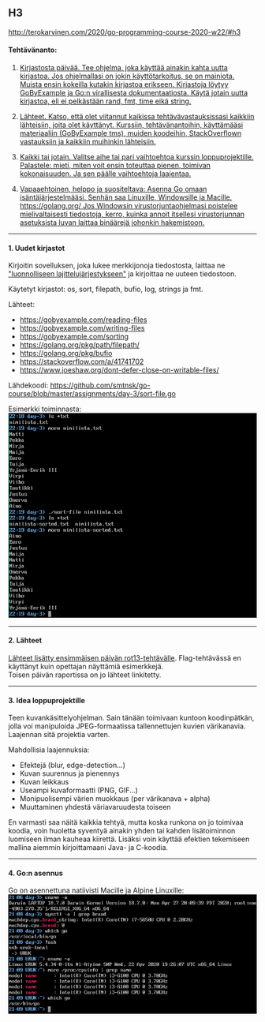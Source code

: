  ## H3

http://terokarvinen.com/2020/go-programming-course-2020-w22/#h3

#### Tehtävänanto:

1. [Kirjastosta päivää. Tee ohjelma, joka käyttää ainakin kahta uutta kirjastoa. Jos ohjelmallasi on jokin käyttötarkoitus, se on mainiota. Muista ensin kokeilla kutakin kirjastoa erikseen. Kirjastoja löytyy GoByExample ja Go:n virallisesta dokumentaatiosta. Käytä jotain uutta kirjastoa, eli ei pelkästään rand, fmt, time eikä string.](#tehtava1)

2. [Lähteet. Katso, että olet viitannut kaikissa tehtävävastauksissasi kaikkiin lähteisiin, joita olet käyttänyt. Kurssiin, tehtävänantoihin, käyttämääsi materiaaliin (GoByExample tms), muiden koodeihin, StackOverflown vastauksiin ja kaikkiin muihinkin lähteisiin.](#tehtava2)

3. [Kaikki tai jotain. Valitse aihe tai pari vaihtoehtoa kurssin loppuprojektille. Palastele: mieti, miten voit ensin toteuttaa pienen, toimivan kokonaisuuden. Ja sen päälle vaihtoehtoja laajentaa.](#tehtava3)

4. [Vapaaehtoinen, helppo ja suositeltava: Asenna Go omaan isäntäjärjestelmääsi. Senhän saa Linuxille, Windowsille ja Macille. https://golang.org/ Jos Windowsin virustorjuntaohjelmasi poistelee mielivaltaisesti tiedostoja, kerro, kuinka annoit itsellesi virustorjunnan asetuksista luvan laittaa binäärejä johonkin hakemistoon.](#tehtava4)

---

#### <a id="tehtava1">1. Uudet kirjastot</a>

Kirjoitin sovelluksen, joka lukee merkkijonoja tiedostosta, laittaa ne ["luonnolliseen lajittelujärjestykseen"](https://en.wikipedia.org/wiki/Natural_sort_order) ja kirjoittaa ne uuteen tiedostoon.

Käytetyt kirjastot: os, sort, filepath, bufio, log, strings ja fmt.

Lähteet: 
* https://gobyexample.com/reading-files
* https://gobyexample.com/writing-files
* https://gobyexample.com/sorting
* https://golang.org/pkg/path/filepath/
* https://golang.org/pkg/bufio
* https://stackoverflow.com/a/41741702
* https://www.joeshaw.org/dont-defer-close-on-writable-files/

Lähdekoodi: https://github.com/smtnsk/go-course/blob/master/assignments/day-3/sort-file.go

Esimerkki toiminnasta:\
![screenshot-1](/assignments/day-3/screenshots/sort-file.png)

---

#### <a id="tehtava2">2. Lähteet</a>

[Lähteet lisätty ensimmäisen päivän rot13-tehtävälle](https://github.com/smtnsk/go-course/blob/master/assignments/day-1/README.MD). Flag-tehtävässä en käyttänyt kuin opettajan näyttämiä esimerkkejä.\
Toisen päivän raportissa on jo lähteet linkitetty.

---

#### <a id="tehtava3">3. Idea loppuprojektille</a>

Teen kuvankäsittelyohjelman. Sain tänään toimivaan kuntoon koodinpätkän, jolla voi manipuloida JPEG-formaatissa tallennettujen kuvien värikanavia. Laajennan sitä projektia varten.

Mahdollisia laajennuksia:
* Efektejä (blur, edge-detection...)
* Kuvan suurennus ja pienennys
* Kuvan leikkaus
* Useampi kuvaformaatti (PNG, GIF...)
* Monipuolisempi värien muokkaus (per värikanava + alpha) 
* Muuttaminen yhdestä väriavaruudesta toiseen

En varmasti saa näitä kaikkia tehtyä, mutta koska runkona on jo toimivaa koodia, voin huoletta syventyä ainakin yhden tai kahden lisätoiminnon luomiseen ilman kauheaa kiirettä. Lisäksi voin käyttää efektien tekemiseen mallina aiemmin kirjoittamaani Java- ja C-koodia.

---

#### <a id="tehtava4">4. Go:n asennus</a>

Go on asennettuna natiivisti Macille ja Alpine Linuxille:\
![screenshot-2](/assignments/day-3/screenshots/platform-info.png)



